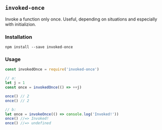 ## `invoked-once`

Invoke a function only once. Useful, depending on situations and especially with initializion.

### Installation

`npm install --save invoked-once` 

### Usage

```javascript
const invokedOnce = require('invoked-once')

// a:
let j = 1
const once = invokedOnce(() => ++j)

once() // 2
once() // 2

// b:
let once = invokeOnce(() => console.log('Invoked!'))
once() //=> Invoked!
once() //=> undefined
```
